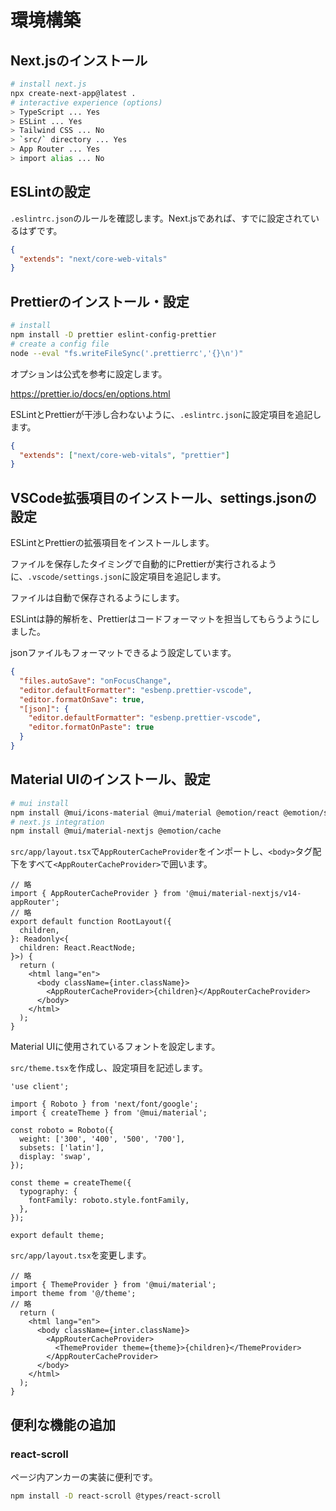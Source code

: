 # 環境構築

## Next.jsのインストール

```bash
# install next.js
npx create-next-app@latest .
# interactive experience (options)
> TypeScript ... Yes
> ESLint ... Yes
> Tailwind CSS ... No
> `src/` directory ... Yes
> App Router ... Yes
> import alias ... No
```

## ESLintの設定

`.eslintrc.json`のルールを確認します。Next.jsであれば、すでに設定されているはずです。

```json
{
  "extends": "next/core-web-vitals"
}
```

## Prettierのインストール・設定

```bash
# install
npm install -D prettier eslint-config-prettier
# create a config file
node --eval "fs.writeFileSync('.prettierrc','{}\n')"
```

オプションは公式を参考に設定します。

<https://prettier.io/docs/en/options.html>

ESLintとPrettierが干渉し合わないように、`.eslintrc.json`に設定項目を追記します。

```json
{
  "extends": ["next/core-web-vitals", "prettier"]
}
```

## VSCode拡張項目のインストール、settings.jsonの設定

ESLintとPrettierの拡張項目をインストールします。

ファイルを保存したタイミングで自動的にPrettierが実行されるように、`.vscode/settings.json`に設定項目を追記します。

ファイルは自動で保存されるようにします。

ESLintは静的解析を、Prettierはコードフォーマットを担当してもらうようにしました。

jsonファイルもフォーマットできるよう設定しています。

```json
{
  "files.autoSave": "onFocusChange",
  "editor.defaultFormatter": "esbenp.prettier-vscode",
  "editor.formatOnSave": true,
  "[json]": {
    "editor.defaultFormatter": "esbenp.prettier-vscode",
    "editor.formatOnPaste": true
  }
}
```

## Material UIのインストール、設定

```bash
# mui install
npm install @mui/icons-material @mui/material @emotion/react @emotion/styled @mui/lab
# next.js integration
npm install @mui/material-nextjs @emotion/cache
```

`src/app/layout.tsx`で`AppRouterCacheProvider`をインポートし、`<body>`タグ配下をすべて`<AppRouterCacheProvider>`で囲います。

```tsx
// 略
import { AppRouterCacheProvider } from '@mui/material-nextjs/v14-appRouter';
// 略
export default function RootLayout({
  children,
}: Readonly<{
  children: React.ReactNode;
}>) {
  return (
    <html lang="en">
      <body className={inter.className}>
        <AppRouterCacheProvider>{children}</AppRouterCacheProvider>
      </body>
    </html>
  );
}
```

Material UIに使用されているフォントを設定します。

`src/theme.tsx`を作成し、設定項目を記述します。

```tsx
'use client';

import { Roboto } from 'next/font/google';
import { createTheme } from '@mui/material';

const roboto = Roboto({
  weight: ['300', '400', '500', '700'],
  subsets: ['latin'],
  display: 'swap',
});

const theme = createTheme({
  typography: {
    fontFamily: roboto.style.fontFamily,
  },
});

export default theme;
```

`src/app/layout.tsx`を変更します。

```tsx
// 略
import { ThemeProvider } from '@mui/material';
import theme from '@/theme';
// 略
  return (
    <html lang="en">
      <body className={inter.className}>
        <AppRouterCacheProvider>
          <ThemeProvider theme={theme}>{children}</ThemeProvider>
        </AppRouterCacheProvider>
      </body>
    </html>
  );
}

```

## 便利な機能の追加

### react-scroll

ページ内アンカーの実装に便利です。

```bash
npm install -D react-scroll @types/react-scroll
```
